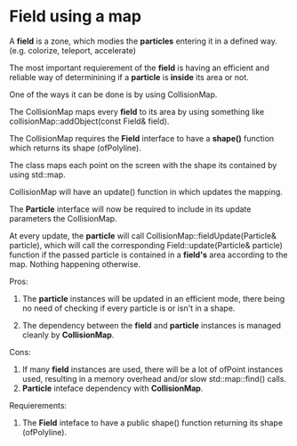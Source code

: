 # Field using a map

A __field__ is a zone, which modies the __particles__ entering it in a 
defined way. (e.g. colorize, teleport, accelerate)

The most important requierement of the __field__ is having an efficient and reliable
way of determinining if a __particle__ is __inside__ its area or not.

One of the ways it can be done is by using CollisionMap. 

The CollisionMap maps every __field__ to its area by using something like 
collisionMap::addObject(const Field& field).

The CollisionMap requires the __Field__ interface to have a __shape()__
function which returns its shape (ofPolyline).

The class maps each point on the screen with the shape its contained by using
std::map.

CollisionMap will have an update() function in which updates the mapping.

The __Particle__ interface will now be required to include in its update parameters
the CollisionMap.

At every update, the __particle__ will call CollisionMap::fieldUpdate(Particle& particle), which
will call the corresponding Field::update(Particle& particle) function if the passed particle
is contained in a __field's__ area according to the map. Nothing happening otherwise.

Pros:
1. The __particle__ instances will be updated in an efficient mode, there being no need of 
checking if every particle is or isn't in a shape.

2. The dependency between the __field__ and __particle__ instances is managed cleanly by 
__CollisionMap__.

Cons:
1. If many __field__ instances are used, there will be a lot of ofPoint instances used, resulting
in a memory overhead and/or slow std::map::find() calls.
2. __Particle__ inteface dependency with __CollisionMap__.

Requierements:
1. The __Field__ inteface to have a public shape() function returning its shape (ofPolyline).
